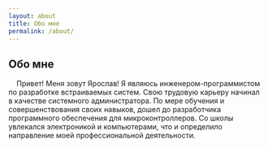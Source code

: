 ```yaml
---
layout: about
title: Обо мне
permalink: /about/
---
```


## Обо мне

<p>&nbsp;&nbsp;&nbsp;&nbsp;Привет! Меня зовут Ярослав! Я являюсь инженером-программистом по разработке встраиваемых систем. Свою трудовую карьеру начинал в качестве системного администратора. По мере обучения и совершенствования своих навыков, дошел до разработчика программного обеспечения для микроконтроллеров. Со школы увлекался электроникой и компьютерами, что и определило направление моей профессиональной деятельности. </p>